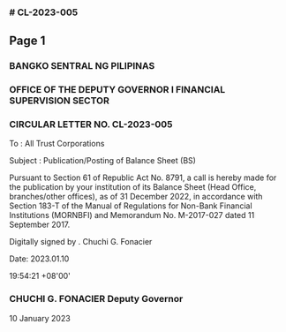 ### # CL-2023-005

## Page 1

### BANGKO SENTRAL NG PILIPINAS

### OFFICE OF THE DEPUTY GOVERNOR I FINANCIAL SUPERVISION SECTOR

### CIRCULAR LETTER NO. CL-2023-005

To : All Trust Corporations

Subject : Publication/Posting of Balance Sheet (BS)

Pursuant to Section 61 of Republic Act No. 8791, a call is hereby made for the publication by your institution of its Balance Sheet (Head Office, branches/other offices), as of 31 December 2022, in accordance with Section 183-T of the Manual of Regulations for Non-Bank Financial Institutions (MORNBFI) and Memorandum No. M-2017-027 dated 11 September 2017.

Digitally signed by . Chuchi G. Fonacier

Date: 2023.01.10

19:54:21 +08'00'

### CHUCHI G. FONACIER Deputy Governor

10 January 2023 